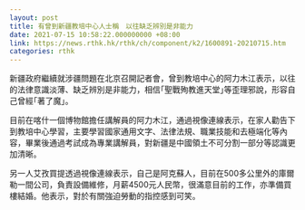 ```yaml
---
layout: post
title: 有曾到新疆教培中心人士稱　以往缺乏辨別是非能力
date: 2021-07-15 10:58:22.000000000 +08:00
link: https://news.rthk.hk/rthk/ch/component/k2/1600891-20210715.htm
categories: rthk
---
```


新疆政府繼續就涉疆問題在北京召開記者會，曾到教培中心的阿力木江表示，以往的法律意識淡薄、缺乏辨別是非能力，相信｢聖戰殉教進天堂｣等歪理邪說，形容自己曾經｢著了魔｣。 

目前在喀什一個博物館擔任講解員的阿力木江，通過視像連線表示，在家人勸告下到教培中心學習，主要學習國家通用文字、法律法規、職業技能和去極端化等內容，畢業後通過考試成為專業講解員，對新疆是中國領土不可分割一部分等認識更加清晰。

另一人艾孜買提透過視像連線表示，自己是阿克蘇人，目前在500多公里外的庫爾勒一間公司，負責設備維修，月薪4500元人民幣，很滿意目前的工作，亦準備買樓結婚。他表示，對於有關強迫勞動的指控感到可笑。
